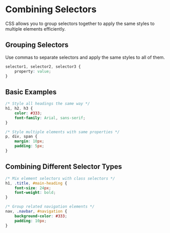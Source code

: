 # Combining Selectors

CSS allows you to group selectors together to apply the same styles to multiple elements efficiently.

## Grouping Selectors

Use commas to separate selectors and apply the same styles to all of them.

```css
selector1, selector2, selector3 {
    property: value;
}
```

## Basic Examples

```css
/* Style all headings the same way */
h1, h2, h3 {
    color: #333;
    font-family: Arial, sans-serif;
}

/* Style multiple elements with same properties */
p, div, span {
    margin: 10px;
    padding: 5px;
}
```

## Combining Different Selector Types

```css
/* Mix element selectors with class selectors */
h1, .title, #main-heading {
    font-size: 24px;
    font-weight: bold;
}

/* Group related navigation elements */
nav, .navbar, #navigation {
    background-color: #333;
    padding: 10px;
}
```
